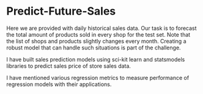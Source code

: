 # Predict-Future-Sales
Here we are provided with daily historical sales data. Our task is to forecast the total amount of products sold in every shop for the test set. Note that the list of shops and products slightly changes every month. Creating a robust model that can handle such situations is part of the challenge.

I have built sales prediction models using sci-kit learn and statsmodels libraries to predict sales price of store sales data.

I have mentioned various regression metrics to measure performance of regression models with their applications.
